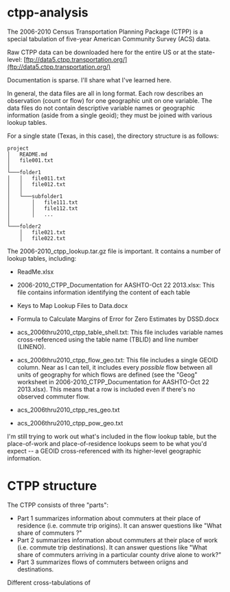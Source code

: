 # ctpp-analysis

The 2006-2010 Census Transportation Planning Package (CTPP) is a special tabulation of five-year American Community Survey (ACS) data. 

Raw CTPP data can be downloaded here for the entire US or at the state-level: [ftp://data5.ctpp.transportation.org/](ftp://data5.ctpp.transportation.org/)

Documentation is sparse. I'll share what I've learned here. 

In general, the data files are all in long format. Each row describes an observation (count or flow) for one geographic unit on one variable. The data files do not contain descriptive variable names or geographic information (aside from a single geoid); they must be joined with various lookup tables.

For a single state (Texas, in this case), the directory structure is as follows:

```
project
│   README.md
│   file001.txt    
│
└───folder1
│   │   file011.txt
│   │   file012.txt
│   │
│   └───subfolder1
│       │   file111.txt
│       │   file112.txt
│       │   ...
│   
└───folder2
    │   file021.txt
    │   file022.txt
```

The 2006-2010_ctpp_lookup.tar.gz file is important. It contains a number of lookup tables, including:
* ReadMe.xlsx
* 2006-2010_CTPP_Documentation for AASHTO-Oct 22 2013.xlsx: This file contains information identifying the content of each table 
* Keys to Map Lookup Files to Data.docx
* Formula to Calculate Margins of Error for Zero Estimates by DSSD.docx

* acs_2006thru2010_ctpp_table_shell.txt: This file includes variable names cross-referenced using the table name (TBLID) and line number (LINENO).
* acs_2006thru2010_ctpp_flow_geo.txt: This file includes a single GEOID column. Near as I can tell, it includes every *possible* flow between all units of geography for which flows are defined  (see the "Geog" worksheet in 2006-2010_CTPP_Documentation for AASHTO-Oct 22 2013.xlsx). This means that a row is included even if there's no observed commuter flow.
* acs_2006thru2010_ctpp_res_geo.txt
* acs_2006thru2010_ctpp_pow_geo.txt

I'm still trying to work out what's included in the flow lookup table, but the place-of-work and place-of-residence lookups seem to be what you'd expect -- a GEOID cross-referenced with its higher-level geographic information. 

# CTPP structure

The CTPP consists of three "parts": 
* Part 1 summarizes information about commuters at their place of residence (i.e. commute trip origins). It can answer questions like "What share of commuters ?"
* Part 2 summarizes information about commuters at their place of work (i.e. commute trip destinations). It can answer questions like "What share of commuters arriving in a particular county drive alone to work?"
* Part 3 summarizes flows of commuters between oriigns and destinations. 

Different cross-tabulations of 